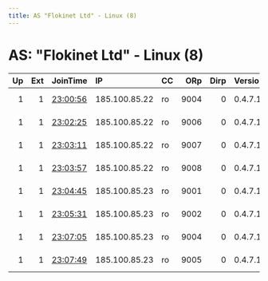 ```yaml
---
title: AS "Flokinet Ltd" - Linux (8)
---
```


# AS: "Flokinet Ltd" - Linux (8)

|   Up |   Ext | JoinTime                                                                                              | IP            | CC   |   ORp |   Dirp | Version   | Contact                   | Nickname       |   eFamMembers |
|-----:|------:|:------------------------------------------------------------------------------------------------------|:--------------|:-----|------:|-------:|:----------|:--------------------------|:---------------|--------------:|
|    1 |     1 | [23:00:56](https://nusenu.github.io/OrNetStats/w/relay/0CAD7A23F113F9E0AC728855FC9ADF8FAEE56C31.html) | 185.100.85.22 | ro   |  9004 |      0 | 0.4.7.13  | Artikel10 url:artikel10.o | artikel10buc52 |           192 |
|    1 |     1 | [23:02:25](https://nusenu.github.io/OrNetStats/w/relay/395F3C1763115D4B3EF23E21B07F62275FC250A5.html) | 185.100.85.22 | ro   |  9006 |      0 | 0.4.7.13  | Artikel10 url:artikel10.o | artikel10buc54 |           192 |
|    1 |     1 | [23:03:11](https://nusenu.github.io/OrNetStats/w/relay/16AA2AFB4EBA735886FCEE450F384E568B57AF36.html) | 185.100.85.22 | ro   |  9007 |      0 | 0.4.7.13  | Artikel10 url:artikel10.o | artikel10buc55 |           192 |
|    1 |     1 | [23:03:57](https://nusenu.github.io/OrNetStats/w/relay/2B87C14A39D6FFD1AC492C8DDD738D5CBCA40B40.html) | 185.100.85.22 | ro   |  9008 |      0 | 0.4.7.13  | Artikel10 url:artikel10.o | artikel10buc56 |           192 |
|    1 |     1 | [23:04:45](https://nusenu.github.io/OrNetStats/w/relay/93764E267EECBB0F8DE8B47BA4CE8DF8CEF07C1A.html) | 185.100.85.23 | ro   |  9001 |      0 | 0.4.7.13  | Artikel10 url:artikel10.o | artikel10buc57 |           192 |
|    1 |     1 | [23:05:31](https://nusenu.github.io/OrNetStats/w/relay/5500E4E07E80B1E290D94C25C583F12B4B3873E1.html) | 185.100.85.23 | ro   |  9002 |      0 | 0.4.7.13  | Artikel10 url:artikel10.o | artikel10buc58 |           192 |
|    1 |     1 | [23:07:05](https://nusenu.github.io/OrNetStats/w/relay/4D7F255DB4169B9EDA3178833B24E3BFE6903890.html) | 185.100.85.23 | ro   |  9004 |      0 | 0.4.7.13  | Artikel10 url:artikel10.o | artikel10buc60 |           192 |
|    1 |     1 | [23:07:49](https://nusenu.github.io/OrNetStats/w/relay/0C2B1F01F5A80E24984503BD21B49948BF3D1F3A.html) | 185.100.85.23 | ro   |  9005 |      0 | 0.4.7.13  | Artikel10 url:artikel10.o | artikel10buc61 |           192 |
